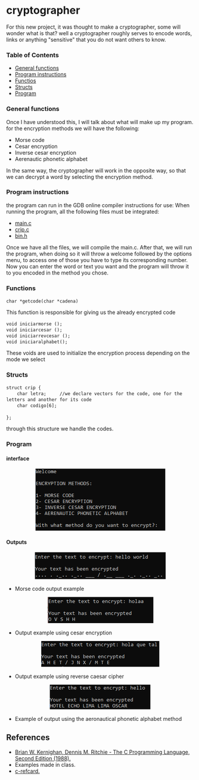 # cryptographer

For this new project, it was thought to make a cryptographer, some will wonder what is that?
well a cryptographer roughly serves to encode words, links or anything "sensitive" 
that you do not want others to know.

### Table of Contents
* [General functions](#General-functions)
* [Program instructions](#program-instructions)
* [Functios](#Functions)
* [Structs](#Structs)
* [Program](#Program)
<!-- * [License](#license) -->

### General functions
Once I have understood this, I will talk about what will make up my program.
for the encryption methods we will have the following:

- Morse code
- Cesar encryption
- Inverse cesar encryption
- Aerenautic phonetic alphabet

In the same way, the cryptographer will work in the opposite way, 
so that we can decrypt a word by selecting the encryption method.

### Program instructions
the program can run in the GDB online compiler
instructions for use:
When running the program, all the following files must be integrated:
* [main.c](https://github.com/farydcortes/C/blob/main/PIA/CRIP/criptografo_version_2.2.c)
* [crip.c](https://github.com/farydcortes/C/blob/main/PIA/CRIP/crip.h)
* [bin.h](https://github.com/farydcortes/C/blob/main/PIA/CRIP/bin.h)

Once we have all the files, we will compile the main.c.
After that, we will run the program, when doing so it will throw a welcome followed by the options menu, to access one of those you have to type its corresponding number.
Now you can enter the word or text you want and the program will throw it to you encoded in the method you chose.

### Functions
```
char *getcode(char *cadena)
```
This function is responsible for giving us the already encrypted code

```
void iniciarmorse ();
void iniciarcesar ();
void iniciarrevcesar ();
void iniciaralphabet();
```
These voids are used to initialize the encryption process depending on the mode we select

### Structs
```
struct crip {
	char letra;		//we declare vectors for the code, one for the letters and another for its code
	char codigo[6];
	 
};
```
through this structure we handle the codes.

### Program

#### interface

<p align="center">
<img src="https://github.com/farydcortes/C/blob/main/PIA/Interface.PNG">
</p>


#### Outputs

<p align="center">
<img src="https://github.com/farydcortes/C/blob/main/PIA/morse.PNG">
</p>

* Morse code output example



<p align="center">
<img src="https://github.com/farydcortes/C/blob/main/PIA/csr.PNG">
</p>

* Output example using cesar encryption



<p align="center">
<img src="https://github.com/farydcortes/C/blob/main/PIA/cesari.PNG">
</p>

* Output example using reverse caesar cipher



<p align="center">
<img src="https://github.com/farydcortes/C/blob/main/PIA/aph.PNG">
</p>

* Example of output using the aeronautical phonetic alphabet method


## References

* [Brian W. Kernighan, Dennis M. Ritchie - The C Programming Language, Second Edition (1988).](http://cslabcms.nju.edu.cn/problem_solving/images/c/cc/The_C_Programming_Language_%282nd_Edition_Ritchie_Kernighan%29.pdf)
* Examples made in class.
* [c-refcard.](https://users.ece.utexas.edu/~adnan/c-refcard.pdf)


